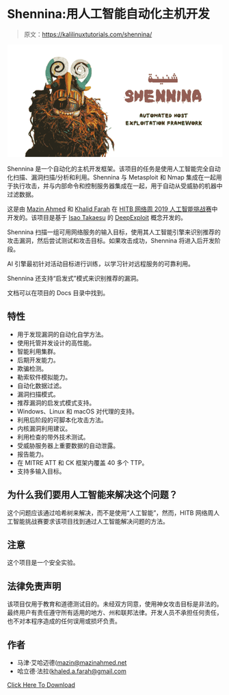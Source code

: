 # Shennina:用人工智能自动化主机开发

> 原文：<https://kalilinuxtutorials.com/shennina/>

[![](img/2d75307e4aea79100ad17157ba03c329.png)](https://blogger.googleusercontent.com/img/b/R29vZ2xl/AVvXsEjYAz4wmorKUemm-g0eme6tQsk6nZ_gVcSZ-Ffs5ENVIDRJ8IfWiRIqVFPLZv7cpYz80CR02FJ-B26AXrnI_RSb2bBccQrmmXf-dik3xH3Lt8XARoQtoQysPrbeVwNnggUx2mwi4PO-8LI-CMaMq89DYAEEFOP3r1ZcU8_iobdyuZqrGaisl3nl-NEN/s728/Shennina(1).png)

Shennina 是一个自动化的主机开发框架。该项目的任务是使用人工智能完全自动化扫描、漏洞扫描/分析和利用。Shennina 与 Metasploit 和 Nmap 集成在一起用于执行攻击，并与内部命令和控制服务器集成在一起，用于自动从受威胁的机器中过滤数据。

这是由 [Mazin Ahmed](https://www.linkedin.com/in/infosecmazinahmed/) 和 [Khalid Farah](https://www.linkedin.com/in/khaledfarah) 在 [HITB 网络周 2019 人工智能挑战赛](https://cyberweek.ae/2019/session/hitb-ai-challenge/)中开发的。该项目是基于 [Isao Takaesu](https://www.linkedin.com/in/isao-takaesu-47485a77/) 的 [DeepExploit](https://github.com/13o-bbr-bbq/machine_learning_security/tree/master/DeepExploit) 概念开发的。

Shennina 扫描一组可用网络服务的输入目标，使用其人工智能引擎来识别推荐的攻击漏洞，然后尝试测试和攻击目标。如果攻击成功，Shennina 将进入后开发阶段。

AI 引擎最初针对活动目标进行训练，以学习针对远程服务的可靠利用。

Shennina 还支持“启发式”模式来识别推荐的漏洞。

文档可以在项目的 Docs 目录中找到。

## 特性

*   用于发现漏洞的自动化自学方法。
*   使用托管并发设计的高性能。
*   智能利用集群。
*   后期开发能力。
*   欺骗检测。
*   勒索软件模拟能力。
*   自动化数据过滤。
*   漏洞扫描模式。
*   推荐漏洞的启发式模式支持。
*   Windows、Linux 和 macOS 对代理的支持。
*   利用后阶段的可脚本化攻击方法。
*   内核漏洞利用建议。
*   利用检查的带外技术测试。
*   受威胁服务器上重要数据的自动泄露。
*   报告能力。
*   在 MITRE ATT 和 CK 框架内覆盖 40 多个 TTP。
*   支持多输入目标。

## 为什么我们要用人工智能来解决这个问题？

这个问题应该通过哈希树来解决，而不是使用“人工智能”，然而，HITB 网络周人工智能挑战赛要求该项目找到通过人工智能解决问题的方法。

## 注意

这个项目是一个安全实验。

## 法律免责声明

该项目仅用于教育和道德测试目的。未经双方同意，使用神女攻击目标是非法的。最终用户有责任遵守所有适用的地方、州和联邦法律。开发人员不承担任何责任，也不对本程序造成的任何误用或损坏负责。

## 作者

*   马津·艾哈迈德([mazin@mazinahmed.net](mailto:mazin@mazinahmed.net)
*   哈立德·法拉([khaled.a.farah@gmail.com](mailto:khaled.a.farah@gmail.com)

[Click Here To Download](https://github.com/mazen160/shennina)